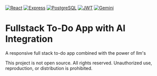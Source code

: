 [![React](https://img.shields.io/badge/React-20232A?style=for-the-badge&logo=react&logoColor=61DAFB)](https://reactjs.org/)
[![Express](https://img.shields.io/badge/Express-000000?style=for-the-badge&logo=express&logoColor=white)](https://expressjs.com/)
[![PostgreSQL](https://img.shields.io/badge/PostgreSQL-316192?style=for-the-badge&logo=postgresql&logoColor=white)](https://www.postgresql.org/)
[![JWT](https://img.shields.io/badge/JWT-000000?style=for-the-badge&logo=JSON-web-tokens&logoColor=white)](https://jwt.io/)
[![Gemini](https://img.shields.io/badge/Gemini-4285F4?style=for-the-badge&logo=google-cloud&logoColor=white)](https://ai.google.dev/)
# Fullstack To-Do App with AI Integration

A responsive full stack to-do app combined with the power of llm's


This project is not open source. All rights reserved. Unauthorized use, reproduction, or distribution is prohibited.
